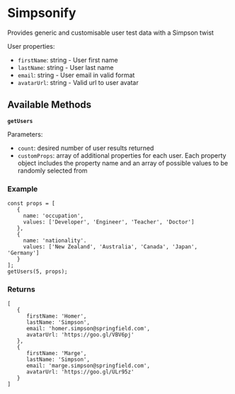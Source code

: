 # Simpsonify
Provides generic and customisable user test data with a Simpson twist

User properties:
- `firstName`: string - User first name
- `lastName`: string - User last name
- `email`: string - User email in valid format
- `avatarUrl`: string - Valid url to user avatar

## Available Methods
__`getUsers`__

Parameters:
 - `count`: desired number of user results returned
 - `customProps`: array of additional properties for each user. Each property object includes the property name and an array of possible values to be randomly selected from
 
 ### Example
 
 ```
 const props = [
    {
      name: 'occupation',
      values: ['Developer', 'Engineer', 'Teacher', 'Doctor']
    },
    {
      name: 'nationality'.
      values: ['New Zealand', 'Australia', 'Canada', 'Japan', 'Germany']
    }
 ];
 getUsers(5, props);
 ```

### Returns

```
[
   {
      firstName: 'Homer',
      lastName: 'Simpson',
      email: 'homer.simpson@springfield.com',
      avatarUrl: 'https://goo.gl/VBV6pj'
   },
   {
      firstName: 'Marge',
      lastName: 'Simpson',
      email: 'marge.simpson@springfield.com',
      avatarUrl: 'https://goo.gl/ULr95z'
   }
]
```
